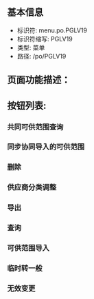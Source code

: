 
## 基本信息

- 标识符: menu.po.PGLV19
- 标识符缩写: PGLV19
- 类型: 菜单
- 路径: /po/PGLV19

## 页面功能描述：





## 按钮列表:


### 共同可供范围查询



### 同步协同导入的可供范围



### 删除



### 供应商分类调整



### 导出



### 查询



### 可供范围导入



### 临时转一般



### 无效变更


